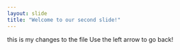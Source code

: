 ```yaml
---
layout: slide
title: "Welcome to our second slide!"
---
```

this is my changes to the file
Use the left arrow to go back!
